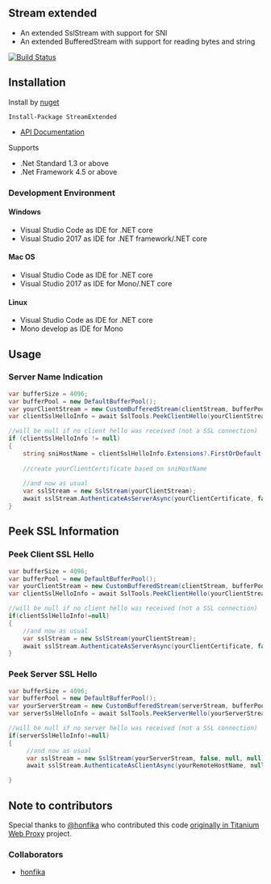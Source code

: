 ## Stream extended

* An extended SslStream with support for SNI
* An extended BufferedStream with support for reading bytes and string

<a href="https://ci.appveyor.com/project/justcoding121/Streamextended">![Build Status](https://ci.appveyor.com/api/projects/status/3vp1pdya9ncmlqwq?svg=true)</a>

## Installation

Install by [nuget](https://www.nuget.org/packages/StreamExtended)

    Install-Package StreamExtended

* [API Documentation](https://justcoding121.github.io/StreamExtended/api/StreamExtended.html)

Supports

 * .Net Standard 1.3 or above
 * .Net Framework 4.5 or above
 
### Development Environment

#### Windows
* Visual Studio Code as IDE for .NET core
* Visual Studio 2017 as IDE for .NET framework/.NET core

#### Mac OS
* Visual Studio Code as IDE for .NET core
* Visual Studio 2017 as IDE for Mono/.NET core

#### Linux
* Visual Studio Code as IDE for .NET core
* Mono develop as IDE for Mono

## Usage

### Server Name Indication

```csharp
var bufferSize = 4096;
var bufferPool = new DefaultBufferPool();
var yourClientStream = new CustomBufferedStream(clientStream, bufferPool, bufferSize)
var clientSslHelloInfo = await SslTools.PeekClientHello(yourClientStream, bufferPool);

//will be null if no client hello was received (not a SSL connection)
if (clientSslHelloInfo != null)
{
    string sniHostName = clientSslHelloInfo.Extensions?.FirstOrDefault(x => x.Name == "server_name")?.Data;
   
    //create yourClientCertificate based on sniHostName
    
    //and now as usual
    var sslStream = new SslStream(yourClientStream);
    await sslStream.AuthenticateAsServerAsync(yourClientCertificate, false, SupportedSslProtocols, false);
}
```


## Peek SSL Information

### Peek Client SSL Hello
```csharp
var bufferSize = 4096;
var bufferPool = new DefaultBufferPool();
var yourClientStream = new CustomBufferedStream(clientStream, bufferPool, bufferSize)
var clientSslHelloInfo = await SslTools.PeekClientHello(yourClientStream, bufferPool);

//will be null if no client hello was received (not a SSL connection)
if(clientSslHelloInfo!=null)
{
    //and now as usual
    var sslStream = new SslStream(yourClientStream);
    await sslStream.AuthenticateAsServerAsync(yourClientCertificate, false, SupportedSslProtocols, false);
}
```

### Peek Server SSL Hello
```csharp
var bufferSize = 4096;
var bufferPool = new DefaultBufferPool();
var yourServerStream = new CustomBufferedStream(serverStream, bufferPool, bufferSize)
var serverSslHelloInfo = await SslTools.PeekServerHello(yourServerStream, bufferPool);

//will be null if no server hello was received (not a SSL connection)
if(serverSslHelloInfo!=null)
{
     //and now as usual
     var sslStream = new SslStream(yourServerStream, false, null, null);
     await sslStream.AuthenticateAsClientAsync(yourRemoteHostName, null, yourSupportedSslProtocols, false);

}
```

## Note to contributors

Special thanks to [@honfika](https://github.com/honfika) who contributed this code [originally in Titanium Web Proxy](https://github.com/justcoding121/Titanium-Web-Proxy/issues/293) project. 

### Collaborators

* [honfika](https://github.com/honfika)
